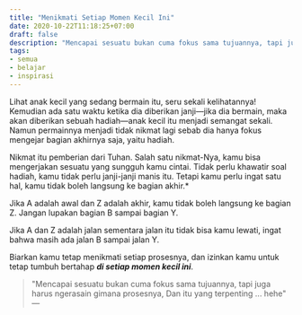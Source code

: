 ```yaml
---
title: "Menikmati Setiap Momen Kecil Ini"
date: 2020-10-22T11:18:25+07:00
draft: false
description: "Mencapai sesuatu bukan cuma fokus sama tujuannya, tapi juga harus ngerasain gimana prosesnya ... hehe — katanya"
tags:
- semua 
- belajar
- inspirasi
---
```


Lihat anak kecil yang sedang bermain itu, seru sekali kelihatannya! Kemudian ada satu waktu ketika dia diberikan janji—jika dia bermain, maka akan diberikan sebuah hadiah—anak kecil itu menjadi semangat sekali. Namun permainnya menjadi tidak nikmat lagi sebab dia hanya fokus mengejar bagian akhirnya saja, yaitu hadiah. 

Nikmat itu pemberian dari Tuhan. Salah satu nikmat-Nya, kamu bisa mengerjakan sesuatu yang sungguh kamu cintai. Tidak perlu khawatir soal hadiah, kamu tidak perlu janji-janji manis itu. Tetapi kamu perlu ingat satu hal, kamu tidak boleh langsung ke bagian akhir.*

Jika A adalah awal dan Z adalah akhir, kamu tidak boleh langsung ke bagian Z. Jangan lupakan bagian B sampai bagian Y.

Jika A dan Z adalah jalan sementara jalan itu tidak bisa kamu lewati, ingat bahwa masih ada jalan B sampai jalan Y.

Biarkan kamu tetap menikmati setiap prosesnya, dan izinkan kamu untuk tetap tumbuh bertahap ***di setiap momen kecil ini***.

> "Mencapai sesuatu bukan cuma fokus sama tujuannya, tapi juga harus ngerasain gimana prosesnya, Dan itu yang terpenting ... hehe" — 

